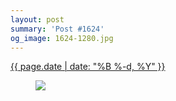 ```yaml
---
layout: post
summary: 'Post #1624'
og_image: 1624-1280.jpg
---
```


<div class="post">
 <time>
  <a href="/1624">
   {{ page.date | date: "%B %-d, %Y" }}
  </a>
 </time>
 <a href="/1624">
  <figure data-taken="4/8/2022">
   <img sizes="(min-width: 700px) 50vw, calc(100vw - 2rem)" src="{{ site.assets_url }}/1624-640.jpg" srcset="{{ site.assets_url }}/1624-320.jpg 320w, {{ site.assets_url }}/1624-640.jpg 640w, {{ site.assets_url }}/1624-960.jpg 960w, {{ site.assets_url }}/1624-1280.jpg 1280w"/>
  </figure>
 </a>
</div>
